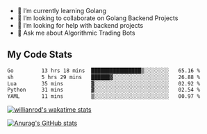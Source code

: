 
- 🌱 I’m currently learning Golang
- 👯 I’m looking to collaborate on Golang Backend Projects
- 🤔 I’m looking for help with backend projects
- 💬 Ask me about Algorithmic Trading Bots

## My Code Stats

<!--START_SECTION:waka-->

```txt
Go         13 hrs 18 mins  ████████████████▒░░░░░░░░   65.16 %
sh         5 hrs 29 mins   ██████▓░░░░░░░░░░░░░░░░░░   26.88 %
Lua        35 mins         ▓░░░░░░░░░░░░░░░░░░░░░░░░   02.92 %
Python     31 mins         ▓░░░░░░░░░░░░░░░░░░░░░░░░   02.54 %
YAML       11 mins         ▒░░░░░░░░░░░░░░░░░░░░░░░░   00.97 %
```

<!--END_SECTION:waka-->

[![willianrod's wakatime stats](https://github-readme-stats.vercel.app/api/wakatime?username=holdandup&layout=compact&theme=react&custom_title=Wakatime%20All%20Time%20Stats&langs_count=8)](https://github.com/anuraghazra/github-readme-stats)

[![Anurag's GitHub stats](https://github-readme-stats.vercel.app/api?username=Kevinbarrero)](https://github.com/anuraghazra/github-readme-stats)




